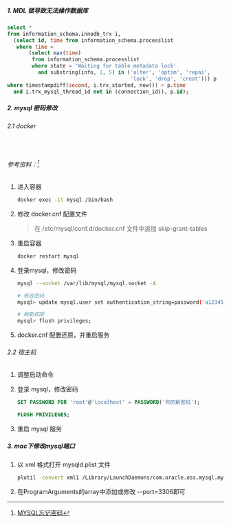 ##### 1. MDL 锁导致无法操作数据库

```sql
select *
from information_schema.innodb_trx i,
  (select id, time from information_schema.processlist
   where time =
       (select max(time)
        from information_schema.processlist
        where state = 'Waiting for table metadata lock'
          and substring(info, 1, 5) in ('alter', 'optim', 'repai',
                                        'lock', 'drop', 'creat'))) p
where timestampdiff(second, i.trx_started, now()) > p.time
  and i.trx_mysql_thread_id not in (connection_id(), p.id);
```

##### 2. mysql 密码修改

###### 2.1 docker

    <h6>参考资料：[^1]</h6>

1. 进入容器
   
   ```bash
   docker exec -it mysql /bin/bash
   ```

2. 修改 docker.cnf 配置文件
   
   > 在 /etc/mysql/conf.d/docker.cnf 文件中追加 skip-grant-tables

3. 重启容器
   
   ```bash
   docker restart mysql
   ```

4. 登录mysql，修改密码
   
   ```bash
   mysql --socket /var/lib/mysql/mysql.socket -A
   
   # 修改密码
   mysql> update mysql.user set authentication_string=password('a123456') where user='root'; 
   
   # 刷新权限
   mysql> flush privileges;
   ```

5. docker.cnf 配置还原，并重启服务

###### 2.2 宿主机

1. 调整启动命令

2. 登录 mysql，修改密码
   
   ```sql
   SET PASSWORD FOR 'root'@'localhost' = PASSWORD('你的新密码');
   
   FLUSH PRIVILEGES; 
   ```

3. 重启 mysql 服务

##### 3. mac下修改mysql端口

1. 以 xml 格式打开 mysqld.plist 文件
   
   ```bash
   plutil -convert xml1 /Library/LaunchDaemons/com.oracle.oss.mysql.mysqld.plist
   ```

2. 在ProgramArguments的array中添加或修改 <string>--port=3306</string>即可

[^1]: [MYSQL忘记密码](https://blog.csdn.net/weixin_39816332/article/details/103746846)
